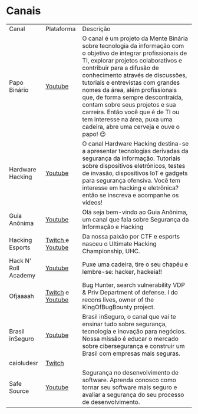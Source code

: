 # Canais

<table>
    <tbody>
        <tr>
            <td>Canal</td>
            <td>Plataforma</td>
            <td>Descrição</td>
        </tr>
        <tr>
            <td>Papo Binário</td>
            <td>
                <a href="https://www.youtube.com/channel/UCuQ8zW9VmVyml7KytSqJDzg">Youtube</a>
            </td>
            <td>O canal é um projeto da Mente Binária sobre tecnologia da informação com o objetivo de integrar profissionais de TI, explorar projetos colaborativos e contribuir para a difusão de conhecimento através de discussões, tutoriais e entrevistas com grandes nomes da área, além profissionais que, de forma sempre descontraída, contam sobre seus projetos e sua carreira. Então você que é de TI ou tem interesse na área, puxa uma cadeira, abre uma cerveja e ouve o papo! 😉</td>
        </tr>
                <tr>
            <td>Hardware Hacking</td>
            <td>
                <a href="https://www.youtube.com/channel/UCEyOwgMMfo8aJc4vZm6mYWw">Youtube</a>
            </td>
            <td>O canal Hardware Hacking destina-se a apresentar tecnologias derivadas da segurança da informação. Tutoriais sobre dispositivos eletrônicos, testes de invasão, dispositivos IoT e gadgets para segurança ofensiva.
Você tem interesse em hacking e eletrônica? então se inscreva e acompanhe os vídeos!</td>
        </tr>
         <tr>
            <td>Guia Anônima</td>
            <td>
                <a href="https://www.youtube.com/channel/UCkfyKm2S5eSurJDt3TATq-A">Youtube</a>
            </td>
            <td>Olá seja bem-vindo ao Guia Anônima, um canal que fala sobre Segurança da Informação e Hacking</td>
        </tr>
        <tr>
            <td>Hacking Esports</td>
            <td>
               <a href="https://www.twitch.tv/hackingesports"> Twitch </a> e <a href="https://www.youtube.com/channel/UCSjDBJ9bjqZ40yBxv-jukNg">Youtube</a>
            </td>
            <td>Da nossa paixão por CTF e esports nasceu o Ultimate Hacking Championship, UHC.</td>
        </tr>
         <tr>
            <td>
                 Hack N' Roll Academy<a>
            </td>
            <td>
                <a href="https://www.youtube.com/channel/UCcYYP7JizTd24W9Mr7FIhxw">Youtube</a>
            </td>
            <td>Puxe uma cadeira, tire o seu chapéu e lembre-se: hacker, hackeia!!</td>
        </tr>
        <tr>
            <td>Ofjaaaah</td>
            <td>
                <a href="https://www.twitch.tv/ofjaaaah"> Twitch</a> e <a href="https://www.youtube.com/c/OFJAAAH">Youtube</a>
            </td>
            <td>Bug Hunter, search vulnerability VDP & Priv Department of defense. I do recons lives, owner of the KingOfBugBounty project.</td>
        </tr>
        <tr>
            <td>Brasil inSeguro</td>
            <td>
                <a href="https://www.youtube.com/c/BrasilinSeguro"> Youtube</a>
            </td>
            <td>
                Brasil inSeguro, o canal que vai te ensinar tudo sobre segurança, tecnologia e inovação para negócios. Nossa missão é educar o mercado sobre cibersegurança e construir um Brasil com empresas mais seguras. 
            </td>
        </tr>
        <tr>
            <td>caioludesr</td>
            <td>
                <a href="https://www.twitch.tv/caioluders">Twitch</a>
            </td>
            <td></td>
        </tr>
         <tr>
            <td>Safe Source</td>
            <td>
                <a href="https://www.youtube.com/channel/UCWFmlmegFcu6lvAmeBtV3cg"> Youtube</a>
            </td>
            <td>
                 Segurança no desenvolvimento de software. Aprenda conosco como tornar seu software mais seguro e avaliar a segurança do seu processo de desenvolvimento. 
            </td>
        </tr>
    </tbody>
</table>
